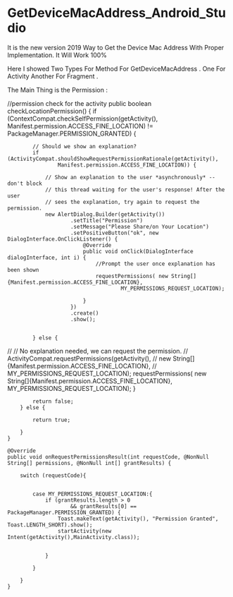 # GetDeviceMacAddress_Android_Studio
It is the new version 2019 Way to Get the Device Mac Address With Proper Implementation. It Will Work 100%


Here I showed Two Types For Method For GetDeviceMacAddress . One For Activity Another For Fragment . 


The Main Thing is the Permission :


 //permission check for the activity
    public boolean checkLocationPermission() {
        if (ContextCompat.checkSelfPermission(getActivity(),
                Manifest.permission.ACCESS_FINE_LOCATION)
                != PackageManager.PERMISSION_GRANTED) {

            // Should we show an explanation?
            if (ActivityCompat.shouldShowRequestPermissionRationale(getActivity(),
                    Manifest.permission.ACCESS_FINE_LOCATION)) {

                // Show an explanation to the user *asynchronously* -- don't block
                // this thread waiting for the user's response! After the user
                // sees the explanation, try again to request the permission.
                new AlertDialog.Builder(getActivity())
                        .setTitle("Permission")
                        .setMessage("Please Share/on Your Location")
                        .setPositiveButton("ok", new DialogInterface.OnClickListener() {
                            @Override
                            public void onClick(DialogInterface dialogInterface, int i) {
                                //Prompt the user once explanation has been shown
                                requestPermissions( new String[]{Manifest.permission.ACCESS_FINE_LOCATION},
                                        MY_PERMISSIONS_REQUEST_LOCATION);

                            }
                        })
                        .create()
                        .show();


            } else {
//                // No explanation needed, we can request the permission.
//                ActivityCompat.requestPermissions(getActivity(),
//                        new String[]{Manifest.permission.ACCESS_FINE_LOCATION},
//                        MY_PERMISSIONS_REQUEST_LOCATION);
                requestPermissions( new String[]{Manifest.permission.ACCESS_FINE_LOCATION},
                        MY_PERMISSIONS_REQUEST_LOCATION);
            }

            return false;
        } else {

            return true;

        }
    }

    @Override
    public void onRequestPermissionsResult(int requestCode, @NonNull String[] permissions, @NonNull int[] grantResults) {

        switch (requestCode){


            case MY_PERMISSIONS_REQUEST_LOCATION:{
                if (grantResults.length > 0
                        && grantResults[0] == PackageManager.PERMISSION_GRANTED) {
                    Toast.makeText(getActivity(), "Permission Granted", Toast.LENGTH_SHORT).show();
                    startActivity(new Intent(getActivity(),MainActivity.class));


                }

            }

        }
    }


